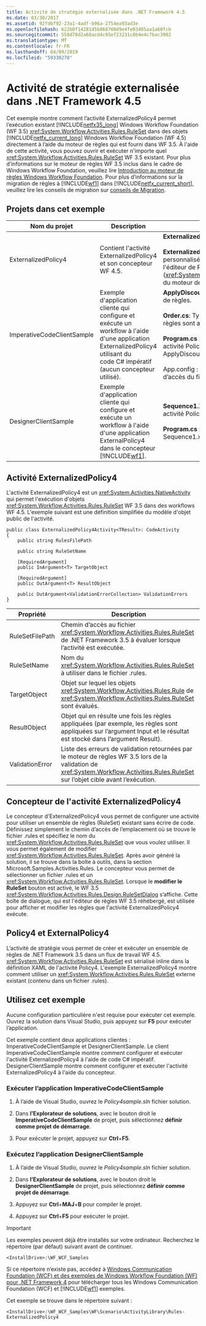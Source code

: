 ```yaml
---
title: Activité de stratégie externalisée dans .NET Framework 4.5
ms.date: 03/30/2017
ms.assetid: 92fd6f92-23a1-4adf-b96a-2754ea93ad3e
ms.openlocfilehash: 622b0f14281d5b068700d9e4fe03485aa1a60fcb
ms.sourcegitcommit: 558d78d2a68acd4c95ef23231c8b4e4c7bac3902
ms.translationtype: MT
ms.contentlocale: fr-FR
ms.lasthandoff: 04/09/2019
ms.locfileid: "59338278"
---
```

# <a name="externalized-policy-activity-in-net-framework-45"></a>Activité de stratégie externalisée dans .NET Framework 4.5

Cet exemple montre comment l’activité ExternalizedPolicy4 permet l’exécution existant [!INCLUDE[netfx35_long](../../../../includes/netfx35-long-md.md)] Windows Workflow Foundation (WF 3.5) <xref:System.Workflow.Activities.Rules.RuleSet> dans des objets [!INCLUDE[netfx_current_long](../../../../includes/netfx-current-long-md.md)] Windows Workflow Foundation (WF 4.5) directement à l’aide du moteur de règles qui est fourni dans WF 3.5. À l'aide de cette activité, vous pouvez ouvrir et exécuter n'importe quel <xref:System.Workflow.Activities.Rules.RuleSet> WF 3.5 existant. Pour plus d’informations sur le moteur de règles WF 3.5 inclus dans le cadre de Windows Workflow Foundation, veuillez lire [Introduction au moteur de règles Windows Workflow Foundation](https://go.microsoft.com/fwlink/?LinkId=166079). Pour plus d’informations sur la migration de règles à [!INCLUDE[wf1](../../../../includes/wf1-md.md)] dans [!INCLUDE[netfx_current_short](../../../../includes/netfx-current-short-md.md)], veuillez lire les conseils de migration sur [conseils de Migration](../migration-guidance.md).

## <a name="projects-in-this-sample"></a>Projets dans cet exemple

|Nom du projet|Description|Fichiers principaux|
|-|-|-|
|ExternalizedPolicy4|Contient l'activité ExternalizedPolicy4 et son concepteur WF 4.5.|**ExternalizedPolicy4.cs**: définition d’activité.<br /><br /> **ExternalizedPolicy4Designer.xaml**: Concepteur personnalisé pour l’activité ExternalizedPolicy4. Il utilise l'éditeur de Règles (<xref:System.Workflow.Activities.Rules.Design.RuleSetDialog>) du moteur de règles WF 3.5.|
|ImperativeCodeClientSample|Exemple d'application cliente qui configure et exécute un workflow à l'aide d'une application ExternalizedPolicy4 utilisant du code C# impératif (aucun concepteur utilisé).|**ApplyDiscount.rules**: Fichier avec [!INCLUDE[wf1](../../../../includes/wf1-md.md)] définitions de règles.<br /><br /> **Order.cs**: Type qui représente une commande client. Les règles sont appliquées aux objets de ce type.<br /><br /> **Program.cs** : Configure et exécute un workflow qui a une activité Policy4 pour appliquer les règles définies dans ApplyDiscount.rules aux instances d’objets Order.<br /><br /> App.config : Le fichier de configuration avec le chemin d’accès du fichier de règles.|
|DesignerClientSample|Exemple d'application cliente qui configure et exécute un workflow à l'aide d'une application ExternalPolicy4 dans le concepteur [!INCLUDE[wf1](../../../../includes/wf1-md.md)].|**Sequence1.XAML**: Workflow séquentiel qui utilise une activité Policy4 pour effectuer des évaluations de la règle.<br /><br /> **Program.cs** : Exécute une instance du workflow définie dans Sequence1.xaml.|

## <a name="the-externalizedpolicy4-activity"></a>Activité ExternalizedPolicy4

L'activité ExternalizedPolicy4 est un <xref:System.Activities.NativeActivity> qui permet l'exécution d'objets <xref:System.Workflow.Activities.Rules.RuleSet> WF 3.5 dans des workflows WF 4.5. L'exemple suivant est une définition simplifiée du modèle d'objet public de l'activité.

```
public class ExternalizedPolicy4Activity<TResult>: CodeActivity
{
    public string RulesFilePath

    public string RuleSetName

    [RequiredArgument]
    public InArgument<T> TargetObject

    [RequiredArgument]
    public OutArgument<T> ResultObject

    public OutArgument<ValidationErrorCollection> ValidationErrors
}
```

|Propriété|Description|
|-|-|
|RuleSetFilePath|Chemin d’accès au fichier <xref:System.Workflow.Activities.Rules.RuleSet> de .NET Framework 3.5 à évaluer lorsque l’activité est exécutée.|
|RuleSetName|Nom du <xref:System.Workflow.Activities.Rules.RuleSet> à utiliser dans le fichier .rules.|
|TargetObject|Objet sur lequel les objets <xref:System.Workflow.Activities.Rules.Rule> de <xref:System.Workflow.Activities.Rules.RuleSet> sont évalués.|
|ResultObject|Objet qui en résulte une fois les règles appliquées (par exemple, les règles sont appliquées sur l’argument Input et le résultat est stocké dans l’argument Result).|
|ValidationError|Liste des erreurs de validation retournées par le moteur de règles WF 3.5 lors de la validation de <xref:System.Workflow.Activities.Rules.RuleSet> sur l’objet cible avant l’exécution.|

## <a name="externalizedpolicy4-activity-designer"></a>Concepteur de l'activité ExternalizedPolicy4

Le concepteur d'ExternalizedPolicy4 vous permet de configurer une activité pour utiliser un ensemble de règles (RuleSet) existant sans écrire de code. Définissez simplement le chemin d’accès de l’emplacement où se trouve le fichier .rules et spécifiez le nom du <xref:System.Workflow.Activities.Rules.RuleSet> que vous voulez utiliser. Il vous permet également de modifier <xref:System.Workflow.Activities.Rules.RuleSet>. Après avoir généré la solution, il se trouve dans la boîte à outils, dans la section Microsoft.Samples.Activities.Rules. Le concepteur vous permet de sélectionner un fichier .rules et un <xref:System.Workflow.Activities.Rules.RuleSet>. Lorsque le **modifier le RuleSet** bouton est activé, le WF 3.5 <xref:System.Workflow.Activities.Rules.Design.RuleSetDialog> s’affiche. Cette boîte de dialogue, qui est l'éditeur de règles WF 3.5 réhébergé, est utilisée pour afficher et modifier les règles que l'activité ExternalizedPolicy4 exécute.

## <a name="policy4-and-externalpolicy4"></a>Policy4 et ExternalPolicy4

L’activité de stratégie vous permet de créer et exécuter un ensemble de règles de .NET Framework 3.5 dans un flux de travail WF 4.5. <xref:System.Workflow.Activities.Rules.RuleSet> est sérialisé inline dans la définition XAML de l'activité Policy4. L'exemple ExternalizedPolicy4 montre comment utiliser un <xref:System.Workflow.Activities.Rules.RuleSet> externe existant (contenu dans un fichier .rules).

## <a name="use-this-sample"></a>Utilisez cet exemple

Aucune configuration particulière n'est requise pour exécuter cet exemple. Ouvrez la solution dans Visual Studio, puis appuyez sur **F5** pour exécuter l’application.

Cet exemple contient deux applications clientes : ImperativeCodeClientSample et DesignerClientSample. Le client ImperativeCodeClientSample montre comment configurer et exécuter l'activité ExternalizedPolicy4 à l'aide de code C# impératif. DesignerClientSample montre comment configurer et exécuter l'activité ExternalizedPolicy4 à l'aide du concepteur.

### <a name="run-the-imperativecodeclientsample-application"></a>Exécuter l’application ImperativeCodeClientSample

1. À l’aide de Visual Studio, ouvrez le *Policy4sample.sln* fichier solution.

2. Dans **l’Explorateur de solutions**, avec le bouton droit le **ImperativeCodeClientSample** de projet, puis sélectionnez **définir comme projet de démarrage**.

3. Pour exécuter le projet, appuyez sur **Ctrl**+**F5**.

### <a name="run-the-designerclientsample-application"></a>Exécutez l’application DesignerClientSample

1. À l’aide de Visual Studio, ouvrez le *Policy4sample.sln* fichier solution.

2. Dans **l’Explorateur de solutions**, avec le bouton droit le **DesignerClientSample** de projet, puis sélectionnez **définir comme projet de démarrage**.

3. Appuyez sur **Ctrl**+**MAJ**+**B** pour compiler le projet.

4. Appuyez sur **Ctrl**+**F5** pour exécuter le projet.

> [!IMPORTANT]
> Les exemples peuvent déjà être installés sur votre ordinateur. Recherchez le répertoire (par défaut) suivant avant de continuer.
>
> `<InstallDrive>:\WF_WCF_Samples`
>
> Si ce répertoire n’existe pas, accédez à [Windows Communication Foundation (WCF) et des exemples de Windows Workflow Foundation (WF) pour .NET Framework 4](https://go.microsoft.com/fwlink/?LinkId=150780) pour télécharger tous les Windows Communication Foundation (WCF) et [!INCLUDE[wf1](../../../../includes/wf1-md.md)] exemples.
>
> Cet exemple se trouve dans le répertoire suivant :
>
> `<InstallDrive>:\WF_WCF_Samples\WF\Scenario\ActivityLibrary\Rules-ExternalizedPolicy4`
